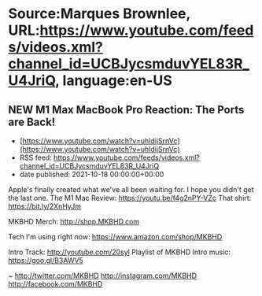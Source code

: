 # Source:Marques Brownlee, URL:https://www.youtube.com/feeds/videos.xml?channel_id=UCBJycsmduvYEL83R_U4JriQ, language:en-US

## NEW M1 Max MacBook Pro Reaction: The Ports are Back!
 - [https://www.youtube.com/watch?v=uhIdijSrnVc](https://www.youtube.com/watch?v=uhIdijSrnVc)
 - RSS feed: https://www.youtube.com/feeds/videos.xml?channel_id=UCBJycsmduvYEL83R_U4JriQ
 - date published: 2021-10-18 00:00:00+00:00

Apple's finally created what we've all been waiting for. I hope you didn't get the last one.
The M1 Mac Review: https://youtu.be/f4g2nPY-VZc
That shirt: https://bit.ly/2XnHyJm

MKBHD Merch: http://shop.MKBHD.com

Tech I'm using right now: https://www.amazon.com/shop/MKBHD

Intro Track: http://youtube.com/20syl
Playlist of MKBHD Intro music: https://goo.gl/B3AWV5

~
http://twitter.com/MKBHD
http://instagram.com/MKBHD
http://facebook.com/MKBHD

